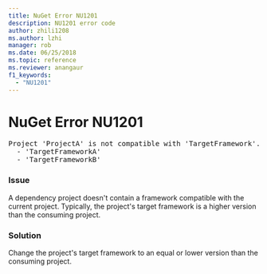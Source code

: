 ```yaml
---
title: NuGet Error NU1201
description: NU1201 error code
author: zhili1208
ms.author: lzhi
manager: rob
ms.date: 06/25/2018
ms.topic: reference
ms.reviewer: anangaur
f1_keywords:
  - "NU1201"
---
```


# NuGet Error NU1201

<pre>Project 'ProjectA' is not compatible with 'TargetFramework'. Project 'ProjectA' supports:<br/>  - 'TargetFrameworkA'<br/>  - 'TargetFrameworkB'</pre>

### Issue
A dependency project doesn't contain a framework compatible with the current project. Typically, the project's target framework is a higher version than the consuming project.

### Solution
Change the project's target framework to an equal or lower version than the consuming project.

